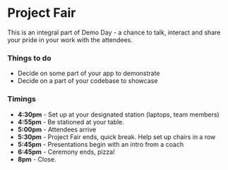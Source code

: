 # Project Fair

This is an integral part of Demo Day - a chance to talk, interact and share your pride in your work with the attendees.

### Things to do

- Decide on some part of your app to demonstrate
- Decide on a part of your codebase to showcase

### Timings

* **4:30pm** - Set up at your designated station (laptops, team members)
* **4:55pm** - Be stationed at your table.
* **5:00pm** - Attendees arrive
* **5:30pm** - Project Fair ends, quick break. Help set up chairs in a row
* **5:45pm** - Presentations begin with an intro from a coach
* **6:45pm** - Ceremony ends, pizza!
* **8pm** - Close.



